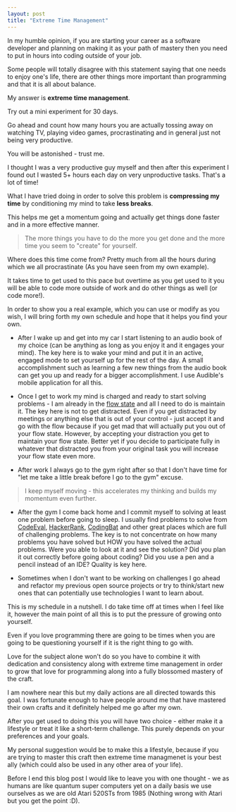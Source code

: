 ```yaml
---
layout: post
title: "Extreme Time Management"
---
```


In my humble opinion, if you are starting your career as a software developer and planning on making it as your path of mastery then you need to put in hours into coding outside of your job.

Some people will totally disagree with this statement saying that one needs to enjoy one's life, there are other things more important than programming and that it is all about balance. 

My answer is **extreme time management**.

Try out a mini experiment for 30 days. 

Go ahead and count how many hours you are actually tossing away on watching TV, playing video games, procrastinating and in general just not being very productive. 

You will be astonished - trust me. 

I thought I was a very productive guy myself and then after this experiment I found out I wasted 5+ hours each day on very unproductive tasks. That's a lot of time!

What I have tried doing in order to solve this problem is **compressing my time** by conditioning my mind to take **less breaks**.

This helps me get a momentum going and actually get things done faster and in a more effective manner.

> The more things you have to do the more you get done and the more time you seem to "create" for yourself. 

Where does this time come from? Pretty much from all the hours during which we all procrastinate (As you have seen from my own example). 

It takes time to get used to this pace but overtime as you get used to it you will be able to code more outside of work and do other things as well (or code more!).

In order to show you a real example, which you can use or modify as you wish, I will bring forth my own schedule and hope that it helps you find your own.

* After I wake up and get into my car I start listening to an audio book of my choice (can be anything as long as you enjoy it and it engages your mind). The key here is to wake your mind and put it in an active, engaged mode to set yourself up for the rest of the day. A small accomplishment such as learning a few new things from the audio book can get you up and ready for a bigger accomplishment. I use Audible's mobile application for all this.

* Once I get to work my mind is charged and ready to start solving problems - I am already in the [flow state](https://en.wikipedia.org/wiki/Flow_%28psychology%29 "flow state") and all I need to do is maintain it. The key here is not to get distracted. Even if you get distracted by meetings or anything else that is out of your control - just accept it and go with the flow because if you get mad that will actually put you out of your flow state. However, by accepting your distraction you get to maintain your flow state. Better yet if you decide to participate fully in whatever that distracted you from your original task you will increase your flow state even more.

* After work I always go to the gym right after so that I don't have time for "let me take a little break before I go to the gym" excuse. 
 
> I keep myself moving - this accelerates my thinking and builds my momentum even further.

* After the gym I come back home and I commit myself to solving at least one problem before going to sleep. I usually find problems to solve from [CodeEval](http://codeeval.com/ "CodeEval"), [HackerRank](http://hackerrank.com/ "HackerRank"), [CodingBat](http://codingbat.com/ "CodingBat") and other great places which are full of challenging problems. The key is to not concentrate on how many problems you have solved but HOW you have solved the actual problems. Were you able to look at it and see the solution? Did you plan it out correctly before going about coding? Did you use a pen and a pencil instead of an IDE? Quality is key here.

* Sometimes when I don't want to be working on challenges I go ahead and refactor my previous open source projects or try to think/start new ones that can potentially use technologies I want to learn about.

This is my schedule in a nutshell. I do take time off at times when I feel like it, however the main point of all this is to put the pressure of growing onto yourself. 

Even if you love programming there are going to be times when you are going to be questioning yourself if it is the right thing to go with. 

Love for the subject alone won't do so you have to combine it with dedication and consistency along with extreme time management in order to grow that love for programming along into a fully blossomed mastery of the craft.

I am nowhere near this but my daily actions are all directed towards this goal. I was fortunate enough to have people around me that have mastered their own crafts and it definitely helped me go after my own.

After you get used to doing this you will have two choice - either make it a lifestyle or treat it like a short-term challenge. This purely depends on your preferences and your goals.

My personal suggestion would be to make this a lifestyle, because if you are trying to master this craft then extreme time managmenet is your best ally (which could also be used in any other area of your life).

Before I end this blog post I would like to leave you with one thought - we as humans are like quantum super computers yet on a daily basis we use ourselves as we are old Atari 520STs from 1985 (Nothing wrong with Atari but you get the point :D).

